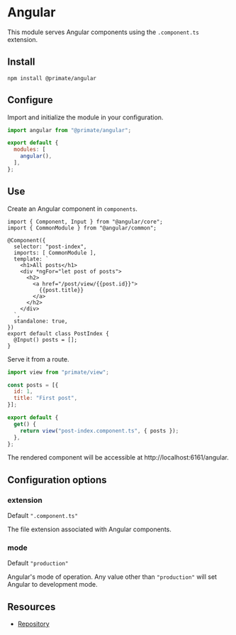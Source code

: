 # Angular

This module serves Angular components using the `.component.ts` extension.

## Install

`npm install @primate/angular`

## Configure

Import and initialize the module in your configuration.

```js caption=primate.config.js
import angular from "@primate/angular";

export default {
  modules: [
    angular(),
  ],
};
```

## Use

Create an Angular component in `components`.

```angular-ts caption=components/post-index.component.ts
import { Component, Input } from "@angular/core";
import { CommonModule } from "@angular/common";

@Component({
  selector: "post-index",
  imports: [ CommonModule ],
  template: `
    <h1>All posts</h1>
    <div *ngFor="let post of posts">
      <h2>
        <a href="/post/view/{{post.id}}">
          {{post.title}}
        </a>
      </h2>
    </div>
  `,
  standalone: true,
})
export default class PostIndex {
  @Input() posts = [];
}
```

Serve it from a route.

```js caption=routes/angular.js
import view from "primate/view";

const posts = [{
  id: 1,
  title: "First post",
}];

export default {
  get() {
    return view("post-index.component.ts", { posts });
  },
};
```

The rendered component will be accessible at http://localhost:6161/angular.

## Configuration options

### extension

Default `".component.ts"`

The file extension associated with Angular components.

### mode

Default `"production"`

Angular's mode of operation. Any value other than `"production"` will set
Angular to development mode.

## Resources

* [Repository][repo]

[repo]: https://github.com/primate-run/primate/tree/master/packages/angular
